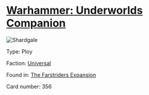 # [Warhammer: Underworlds Companion](https://guidokessels.github.io/wh-underworlds)

  

![Shardgale](https://warhammerunderworlds.com/wp-content/uploads/sites/6/2018/03/356_ENG.png)



Type: Ploy

Faction: [Universal](https://guidokessels.github.io/wh-underworlds/factions/universal)

Found in: [The Farstriders Expansion](https://guidokessels.github.io/wh-underworlds/locations/the-farstriders-expansion)

Card number: 356
